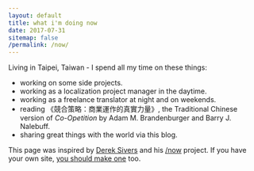 ```yaml
---
layout: default
title: what i'm doing now
date: 2017-07-31
sitemap: false
/permalink: /now/
---
```


Living in Taipei, Taiwan - I spend all my time on these things:
- working on some side projects.
- working as a localization project manager in the daytime.
- working as a freelance translator at night and on weekends.
- reading 《競合策略：商業運作的真實力量》, the Traditional Chinese version of *Co-Opetition* by Adam M. Brandenburger and Barry J. Nalebuff.
- sharing great things with the world via this blog.

This page was inspired by [Derek Sivers](https://sivers.org/ "Derek Sivers") and his [/now](http://nownownow.com/) project. If you have your own site, [you should make one](http://nownownow.com/about "about nownownow.com") too.
